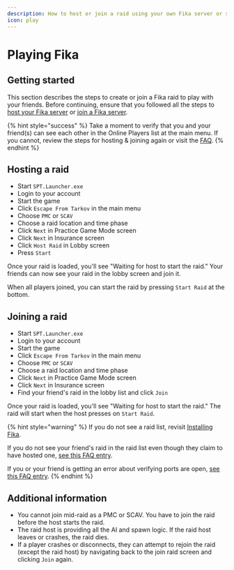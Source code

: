 ```yaml
---
description: How to host or join a raid using your own Fika server or someone else's.
icon: play
---
```


# Playing Fika

## Getting started

This section describes the steps to create or join a Fika raid to play with your friends. Before continuing, ensure that you followed all the steps to [host your Fika server](hosting-a-fika-server/) or [join a Fika server](joining-a-fika-server/).

{% hint style="success" %}
Take a moment to verify that you and your friend(s) can see each other in the Online Players list at the main menu. If you cannot, review the steps for hosting & joining again or visit the [FAQ](faqandguides/#i-do-not-see-my-friend-s-on-the-online-players-list-on-the-main-menu-i-cannot-see-my-friends-raid-in).
{% endhint %}

## Hosting a raid

* Start `SPT.Launcher.exe`
* Login to your account
* Start the game
* Click `Escape From Tarkov` in the main menu
* Choose `PMC` or `SCAV`
* Choose a raid location and time phase
* Click `Next` in Practice Game Mode screen
* Click `Next` in Insurance screen
* Click `Host Raid` in Lobby screen
* Press `Start`

Once your raid is loaded, you'll see "Waiting for host to start the raid." Your friends can now see your raid in the lobby screen and join it.

When all players joined, you can start the raid by pressing `Start Raid` at the bottom.

## Joining a raid

* Start `SPT.Launcher.exe`
* Login to your account
* Start the game
* Click `Escape From Tarkov` in the main menu
* Choose `PMC` or `SCAV`
* Choose a raid location and time phase
* Click `Next` in Practice Game Mode screen
* Click `Next` in Insurance screen
* Find your friend's raid in the lobby list and click `Join`

Once your raid is loaded, you'll see "Waiting for host to start the raid." The raid will start when the host presses on `Start Raid`.

{% hint style="warning" %}
If you do not see a raid list, revisit [Installing Fika](installing-fika/).

If you do not see your friend's raid in the raid list even though they claim to have hosted one, [see this FAQ entry](faqandguides/#i-do-not-see-my-friend-s-on-the-online-players-list-on-the-main-menu-i-cannot-see-my-friends-raid-in).

If you or your friend is getting an error about verifying ports are open, [see this FAQ entry](faqandguides/#my-friend-is-getting-an-error-about-open-ports-when-trying-to-join-my-raid).
{% endhint %}

## Additional information

* You cannot join mid-raid as a PMC or SCAV. You have to join the raid before the host starts the raid.
* The raid host is providing all the AI and spawn logic. If the raid host leaves or crashes, the raid dies.
* If a player crashes or disconnects, they can attempt to rejoin the raid (except the raid host) by navigating back to the join raid screen and clicking `Join` again.
